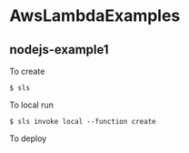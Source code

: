 # AwsLambdaExamples

## nodejs-example1
To create 
```
$ sls 
```

To local run 
```
$ sls invoke local --function create
```

To deploy